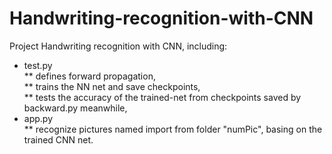 # Handwriting-recognition-with-CNN
Project Handwriting recognition with CNN, including:  
*  test.py  
**  defines forward propagation,   
**  trains the NN net and save checkpoints,   
**  tests the accuracy of the trained-net from checkpoints saved by backward.py meanwhile,  
*  app.py  
**  recognize pictures named import from folder "numPic", basing on the trained CNN net.  
